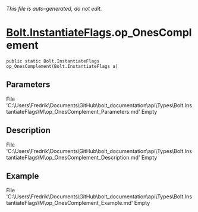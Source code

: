 *This file is auto-generated, do not edit.*

# [Bolt.InstantiateFlags](Types/Bolt.InstantiateFlags.md).op_OnesComplement
`public static Bolt.InstantiateFlags op_OnesComplement(Bolt.InstantiateFlags a)`
## Parameters
File 'C:\Users\Fredrik\Documents\GitHub\bolt_documentation\api\Types\Bolt.InstantiateFlags\M\op_OnesComplement_Parameters.md' Empty
## Description
File 'C:\Users\Fredrik\Documents\GitHub\bolt_documentation\api\Types\Bolt.InstantiateFlags\M\op_OnesComplement_Description.md' Empty
## Example
File 'C:\Users\Fredrik\Documents\GitHub\bolt_documentation\api\Types\Bolt.InstantiateFlags\M\op_OnesComplement_Example.md' Empty

